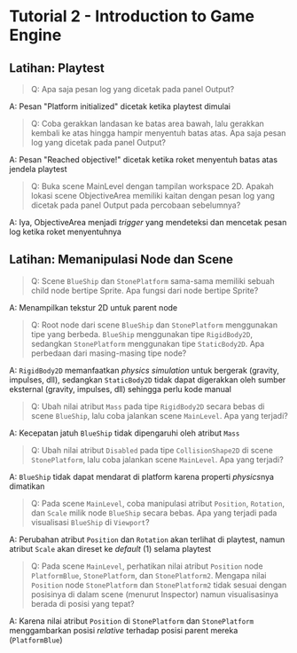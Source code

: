 # Tutorial 2 - Introduction to Game Engine

## Latihan: Playtest

> Q: Apa saja pesan log yang dicetak pada panel Output?

A: Pesan "Platform initialized" dicetak ketika playtest dimulai

> Q: Coba gerakkan landasan ke batas area bawah, lalu gerakkan kembali ke atas hingga hampir menyentuh batas atas.
> Apa saja pesan log yang dicetak pada panel Output?

A: Pesan "Reached objective!" dicetak ketika roket menyentuh batas atas jendela playtest

> Q: Buka scene MainLevel dengan tampilan workspace 2D.
> Apakah lokasi scene ObjectiveArea memiliki kaitan dengan pesan log yang dicetak pada panel Output pada percobaan sebelumnya?

A: Iya, ObjectiveArea menjadi *trigger* yang mendeteksi dan mencetak pesan log ketika roket menyentuhnya

## Latihan: Memanipulasi Node dan Scene

> Q: Scene `BlueShip` dan `StonePlatform` sama-sama memiliki sebuah child node bertipe Sprite.
> Apa fungsi dari node bertipe Sprite?

A: Menampilkan tekstur 2D untuk parent node

> Q: Root node dari scene `BlueShip` dan `StonePlatform` menggunakan tipe yang berbeda.
> `BlueShip` menggunakan tipe `RigidBody2D`, sedangkan `StonePlatform` menggunakan tipe `StaticBody2D`.
> Apa perbedaan dari masing-masing tipe node?

A: `RigidBody2D` memanfaatkan *physics simulation* untuk bergerak (gravity, impulses, dll),
sedangkan `StaticBody2D` tidak dapat digerakkan oleh sumber eksternal (gravity, impulses, dll) sehingga perlu kode manual

> Q: Ubah nilai atribut `Mass` pada tipe `RigidBody2D` secara bebas di scene `BlueShip`,
> lalu coba jalankan scene `MainLevel`. Apa yang terjadi?

A: Kecepatan jatuh `BlueShip` tidak dipengaruhi oleh atribut `Mass`

> Q: Ubah nilai atribut `Disabled` pada tipe `CollisionShape2D` di scene `StonePlatform`,
> lalu coba jalankan scene `MainLevel`. Apa yang terjadi?

A: `BlueShip` tidak dapat mendarat di platform karena properti *physics*nya dimatikan

> Q: Pada scene `MainLevel`, coba manipulasi atribut `Position`, `Rotation`, dan `Scale` milik node `BlueShip` secara bebas.
> Apa yang terjadi pada visualisasi `BlueShip` di `Viewport`?

A: Perubahan atribut `Position` dan `Rotation` akan terlihat di playtest,
namun atribut `Scale` akan direset ke *default* (1) selama playtest

> Q: Pada scene `MainLevel`, perhatikan nilai atribut `Position` node `PlatformBlue`, `StonePlatform`, dan `StonePlatform2`.
> Mengapa nilai `Position` node `StonePlatform` dan `StonePlatform2` tidak sesuai dengan posisinya di dalam scene (menurut Inspector)
> namun visualisasinya berada di posisi yang tepat?

A: Karena nilai atribut `Position` di `StonePlatform` dan `StonePlatform` menggambarkan posisi *relative* terhadap posisi parent mereka (`PlatformBlue`)
